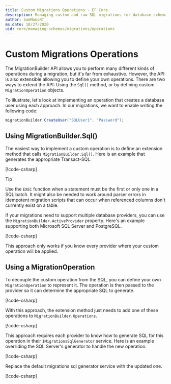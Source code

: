 ```yaml
---
title: Custom Migrations Operations - EF Core
description: Managing custom and raw SQL migrations for database schema management with Entity Framework Core
author: SamMonoRT
ms.date: 10/27/2020
uid: core/managing-schemas/migrations/operations
---
```

# Custom Migrations Operations

The MigrationBuilder API allows you to perform many different kinds of operations during a migration, but it's far from exhaustive. However, the API is also extensible allowing you to define your own operations. There are two ways to extend the API: Using the `Sql()` method, or by defining custom `MigrationOperation` objects.

To illustrate, let's look at implementing an operation that creates a database user using each approach. In our migrations, we want to enable writing the following code:

```csharp
migrationBuilder.CreateUser("SQLUser1", "Password");
```

## Using MigrationBuilder.Sql()

The easiest way to implement a custom operation is to define an extension method that calls `MigrationBuilder.Sql()`. Here is an example that generates the appropriate Transact-SQL.

[!code-csharp[](../../../../samples/core/Schemas/Migrations/CustomOperationSql.cs#snippet_CustomOperationSql)]

> [!TIP]
> Use the `EXEC` function when a statement must be the first or only one in a SQL batch. It might also be needed to work around parser errors in idempotent migration scripts that can occur when referenced columns don't currently exist on a table.

If your migrations need to support multiple database providers, you can use the `MigrationBuilder.ActiveProvider` property. Here's an example supporting both Microsoft SQL Server and PostgreSQL.

[!code-csharp[](../../../../samples/core/Schemas/Migrations/CustomOperationMultiSql.cs#snippet_CustomOperationMultiSql)]

This approach only works if you know every provider where your custom operation will be applied.

## Using a MigrationOperation

To decouple the custom operation from the SQL, you can define your own `MigrationOperation` to represent it. The operation is then passed to the provider so it can determine the appropriate SQL to generate.

[!code-csharp[](../../../../samples/core/Schemas/Migrations/CustomOperation.cs#snippet_CreateUserOperation)]

With this approach, the extension method just needs to add one of these operations to `MigrationBuilder.Operations`.

[!code-csharp[](../../../../samples/core/Schemas/Migrations/CustomOperation.cs#snippet_MigrationBuilderExtension)]

This approach requires each provider to know how to generate SQL for this operation in their `IMigrationsSqlGenerator` service. Here is an example overriding the SQL Server's generator to handle the new operation.

[!code-csharp[](../../../../samples/core/Schemas/Migrations/CustomOperation.cs#snippet_MigrationsSqlGenerator)]

Replace the default migrations sql generator service with the updated one.

[!code-csharp[](../../../../samples/core/Schemas/Migrations/CustomOperation.cs#snippet_OnConfiguring)]
